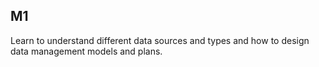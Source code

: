 ## M1 ##

Learn to understand different data sources and types and how to design data management models and plans.